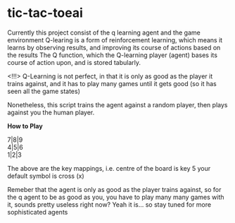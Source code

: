 # tic-tac-toeai
Currently this project consist of the q learning agent and the game environment
Q-learing is a form of reinforcement learning, which means it learns by observing results, and improving its course of actions based on the results
The Q function, which the Q-learning player (agent) bases its course of action upon, and is stored tabularly.

<!!!> Q-Learning is not perfect, in that it is only as good as the player it trains against, and it has to play many games until it gets good (so it has seen all the game states)

Nonetheless, this script trains the agent against a random player, then plays against you the human player.

**********How to Play**********

7|8|9<br>
4|5|6<br>
1|2|3<br>

The above are the key mappings, i.e. centre of the board is key 5
your default symbol is cross (x)

Remeber that the agent is only as good as the player trains against, so for the q agent to be as good as you, you have to play many many games with it, sounds pretty useless right now? Yeah it is... so stay tuned for more sophisticated agents
